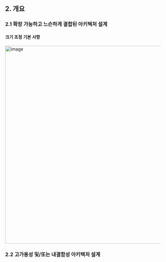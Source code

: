 ## 2. 개요

### 2.1 확장 가능하고 느슨하게 결합된 아키텍처 설계

#### 크기 조정 기본 사항

<img width="639" alt="image" src="https://github.com/seonwook97/Certificate/assets/92377162/a4c2ca0e-5137-4976-97dd-ff27b23d09c9">

### 2.2 고가용성 및/또는 내결함성 아키텍처 설계